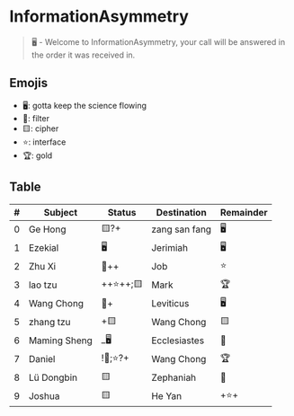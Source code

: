 # InformationAsymmetry
> 🖥️ - Welcome to InformationAsymmetry, your call will be answered in the order it was received in.

## Emojis
* 🖥️: gotta keep the science flowing
* 🌙: filter 
* 🟨: cipher
* ⭐: interface
* 🏆: gold 

## Table
| # | Subject | Status | Destination | Remainder |
| ----- | ----- | ------ | ------ | ----- |
| 0 | Ge Hong | 🟨?+ | zang san fang | 🖥️ |
| 1 | Ezekial | 🖥️ | Jerimiah | 🖥️ | 
| 2 | Zhu Xi | 🌙++ | Job | ⭐ |
| 3 | lao tzu | ++⭐++;🟨 | Mark | 🏆 |
| 4 | Wang Chong | 🌙+ | Leviticus | 🖥️ |
| 5 | zhang tzu | +🟨 | Wang Chong | 🟨 |
| 6 | Maming Sheng | \_🖥️ | Ecclesiastes | 🌙 |
| 7 | Daniel | !🌙;⭐?+ | Wang Chong | 🏆 |
| 8 | Lü Dongbin | 🟨 | Zephaniah | 🌙 |
| 9 | Joshua | 🟨 | He Yan | +⭐+ |
